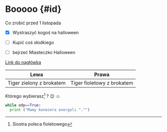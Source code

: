 # Booooo {#id} </br>
Co zrobić przed 1 listopada
- [x] Wystraszyć kogoś na halloween
- [ ] Kupić coś słodkiego
- [ ] bejrzeć Miasteczko Halloween



[Link do nagłówka](#id)

|Lewa|Prawa|
|:---:|:---:|
|Tiger zielony z brokatem|Tiger fioletowy z brokatem|</br>

Którego wybierasz[^1] ? :wink: :relaxed:

```py
while odp==True:
  print ("Mamy konesera energoli ^.^")
```
[^1]: Siostra poleca fioletowego
